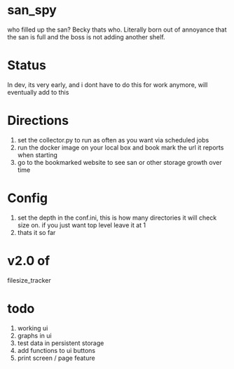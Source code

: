# san_spy
who filled up the san? Becky thats who. 
Literally born out of annoyance that the san is full and the boss is not adding another shelf. 

# Status
In dev, its very early, and i dont have to do this for work anymore, will eventually add to this

# Directions
1. set the collector.py to run as often as you want via scheduled jobs
2. run the docker image on your local box and book mark the url it reports when starting
3. go to the bookmarked website to see san or other storage growth over time


# Config
1. set the depth in the conf.ini, this is how many directories it will check size on. if you just want top level leave it at 1
2. thats it so far

# v2.0 of
filesize_tracker

# todo
1. working ui
2. graphs in ui
3. test data in persistent storage
4. add functions to ui buttons
5. print screen / page feature
